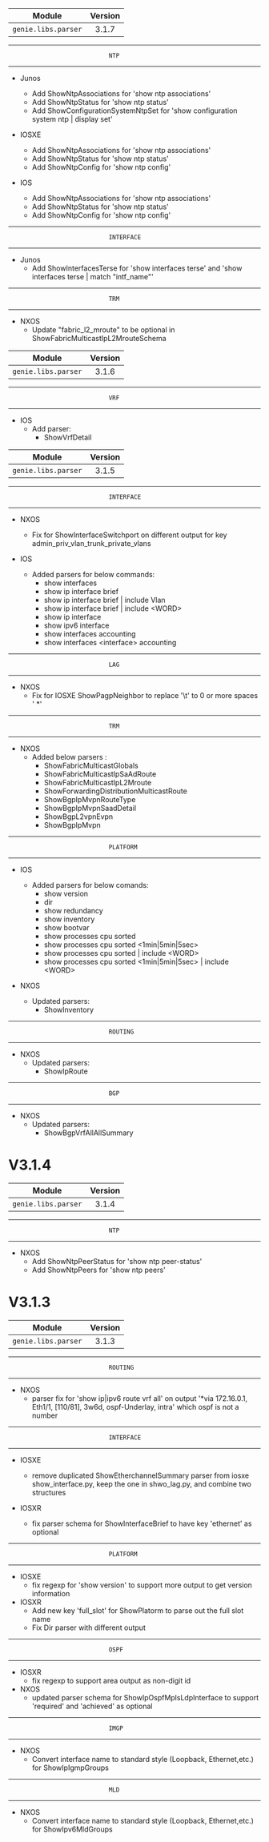 | Module                  | Version       |
| ------------------------|:-------------:|
| ``genie.libs.parser``   | 3.1.7         |

--------------------------------------------------------------------------------
                                NTP
--------------------------------------------------------------------------------
* Junos
    * Add ShowNtpAssociations for 'show ntp associations'
    * Add ShowNtpStatus for 'show ntp status'
    * Add ShowConfigurationSystemNtpSet for 'show configuration system ntp | display set'

* IOSXE
    * Add ShowNtpAssociations for 'show ntp associations'
    * Add ShowNtpStatus for 'show ntp status'
    * Add ShowNtpConfig for 'show ntp config'

* IOS
    * Add ShowNtpAssociations for 'show ntp associations'
    * Add ShowNtpStatus for 'show ntp status'
    * Add ShowNtpConfig for 'show ntp config'

--------------------------------------------------------------------------------
                                INTERFACE
--------------------------------------------------------------------------------
* Junos
    * Add ShowInterfacesTerse for 'show interfaces terse'
      and 'show interfaces terse | match "intf_name"'


--------------------------------------------------------------------------------
                                TRM
--------------------------------------------------------------------------------
* NXOS
   * Update "fabric_l2_mroute" to be optional in ShowFabricMulticastIpL2MrouteSchema    


| Module                  | Version       |
| ------------------------|:-------------:|
| ``genie.libs.parser``   | 3.1.6         |

--------------------------------------------------------------------------------
                                VRF
--------------------------------------------------------------------------------
* IOS
    * Add parser:
        * ShowVrfDetail


| Module                  | Version       |
| ------------------------|:-------------:|
| ``genie.libs.parser``   | 3.1.5         |

--------------------------------------------------------------------------------
                                INTERFACE
--------------------------------------------------------------------------------

* NXOS
    * Fix for ShowInterfaceSwitchport on different output for key admin_priv_vlan_trunk_private_vlans

* IOS
    * Added parsers for below commands:
        * show interfaces
        * show ip interface brief
        * show ip interface brief | include Vlan
        * show ip interface brief | include \<WORD\>
        * show ip interface
        * show ipv6 interface
        * show interfaces accounting
        * show interfaces \<interface\> accounting

--------------------------------------------------------------------------------
                                LAG
--------------------------------------------------------------------------------

* NXOS
    * Fix for IOSXE ShowPagpNeighbor to replace '\t' to 0 or more spaces ' *'

--------------------------------------------------------------------------------
                                TRM
--------------------------------------------------------------------------------

* NXOS
    * Added below parsers :
      * ShowFabricMulticastGlobals
      * ShowFabricMulticastIpSaAdRoute
      * ShowFabricMulticastIpL2Mroute
      * ShowForwardingDistributionMulticastRoute
      * ShowBgpIpMvpnRouteType
      * ShowBgpIpMvpnSaadDetail
      * ShowBgpL2vpnEvpn
      * ShowBgpIpMvpn

--------------------------------------------------------------------------------
                                PLATFORM
--------------------------------------------------------------------------------

* IOS
    * Added parsers for below comands:
        * show version
        * dir
        * show redundancy
        * show inventory
        * show bootvar
        * show processes cpu sorted
        * show processes cpu sorted \<1min|5min|5sec\>
        * show processes cpu sorted | include \<WORD\>
        * show processes cpu sorted \<1min|5min|5sec> | include \<WORD\>

* NXOS
    * Updated parsers:
        * ShowInventory

--------------------------------------------------------------------------------
                                ROUTING
--------------------------------------------------------------------------------

* NXOS
    * Updated parsers:
        * ShowIpRoute

--------------------------------------------------------------------------------
                                BGP
--------------------------------------------------------------------------------

* NXOS
    * Updated parsers:
        * ShowBgpVrfAllAllSummary

# V3.1.4

| Module                  | Version       |
| ------------------------|:-------------:|
| ``genie.libs.parser``   | 3.1.4         |

--------------------------------------------------------------------------------
                                NTP
--------------------------------------------------------------------------------
* NXOS
    * Add ShowNtpPeerStatus for 'show ntp peer-status'
    * Add ShowNtpPeers for 'show ntp peers'



# V3.1.3

| Module                  | Version       |
| ------------------------|:-------------:|
| ``genie.libs.parser``   | 3.1.3         |

--------------------------------------------------------------------------------
                                ROUTING
--------------------------------------------------------------------------------

* NXOS
    * parser fix for 'show ip|ipv6 route vrf all' on output 
      '*via 172.16.0.1, Eth1/1, [110/81], 3w6d, ospf-Underlay, intra'
      which ospf is not a number
--------------------------------------------------------------------------------
                                INTERFACE
--------------------------------------------------------------------------------

* IOSXE
    * remove duplicated ShowEtherchannelSummary parser from 
      iosxe show_interface.py, keep the one in shwo_lag.py, and combine two structures

* IOSXR
    * fix parser schema for ShowInterfaceBrief to have key 'ethernet' as optional
--------------------------------------------------------------------------------
                                PLATFORM
--------------------------------------------------------------------------------

* IOSXE
    * fix regexp for 'show version' to support more output to get version information
* IOSXR
    * Add new key 'full_slot' for ShowPlatorm to parse out the full slot name
    * Fix Dir parser with different output
--------------------------------------------------------------------------------
                                OSPF
--------------------------------------------------------------------------------

* IOSXR
    * fix regexp to support area output as non-digit id
* NXOS
    * updated parser schema for ShowIpOspfMplsLdpInterface to
      support 'required' and 'achieved' as optional
--------------------------------------------------------------------------------
                                IMGP
--------------------------------------------------------------------------------

* NXOS
    * Convert interface name to standard style (Loopback, Ethernet,etc.) for 
      ShowIpIgmpGroups
--------------------------------------------------------------------------------
                                MLD
--------------------------------------------------------------------------------

* NXOS
    * Convert interface name to standard style (Loopback, Ethernet,etc.) for 
      ShowIpv6MldGroups
